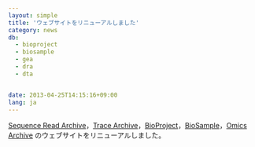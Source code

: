 ```yaml
---
layout: simple
title: 'ウェブサイトをリニューアルしました'
category: news
db:
  - bioproject
  - biosample
  - gea
  - dra
  - dta


date: 2013-04-25T14:15:16+09:00
lang: ja
---
```


<a href="/dra/index.html">Sequence Read Archive</a>，<a href="/dta/index.html">Trace Archive</a>，<a href="/bioproject/index.html">BioProject</a>，<a href="/biosample/index.html">BioSample</a>，<a href="/dor/index.html">Omics Archive</a> のウェブサイトをリニューアルしました。
